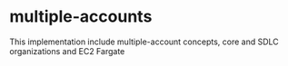 # multiple-accounts
This implementation include multiple-account concepts, core and SDLC organizations and EC2 Fargate
